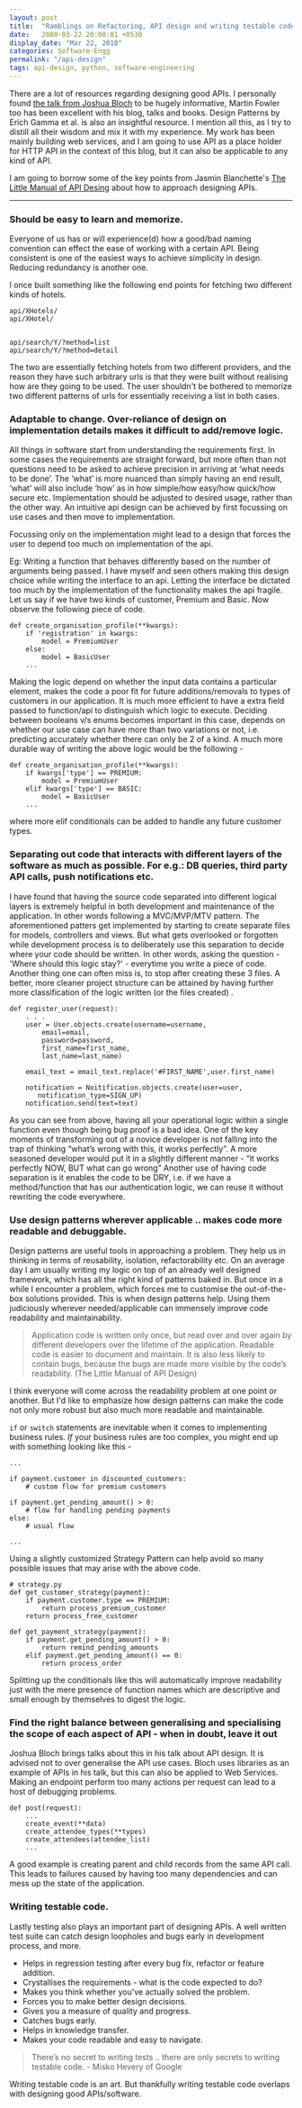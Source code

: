 ```yaml
---
layout: post
title:  "Ramblings on Refactoring, API design and writing testable code."
date:   2080-03-22 20:00:01 +0530
display_date: "Mar 22, 2018"
categories: Software-Engg
permalink: "/api-design"
tags: api-design, python, software-engineering
---
```



There are a lot of resources regarding designing good APIs. I personally found [the talk from Joshua Bloch](https://www.youtube.com/watch?v=aAb7hSCtvGw) to be hugely informative, Martin Fowler too has been excellent with his blog, talks and books. Design Patterns by Erich Gamma et al. is also an insightful resource. I mention all this, as I try to distill all their wisdom and mix it with my experience. My work has been mainly building web services, and I am going to use API as a place holder for HTTP API in the context of this blog, but it can also be applicable to any kind of API.

I am going to borrow some of the key points from Jasmin Blanchette's [The Little Manual of API Desing](https://issuu.com/madman1969/docs/the_little_manual_of_api_design) about how to approach designing APIs.

---

### Should be easy to learn and memorize.
Everyone of us has or will experience(d) how a good/bad naming convention can effect the ease of working with a certain API. Being consistent is one of the easiest ways to achieve simplicity in design. Reducing redundancy is another one.

I once built something like the following end points for fetching two different kinds of hotels. 
```
api/XHotels/
api/XHotel/


api/search/Y/?method=list
api/search/Y/?method=detail
```
The two are essentially fetching hotels from two different providers, and the reason they have such arbitrary urls is that they were built without realising how are they going to be used. The user shouldn't be bothered to memorize two different patterns of urls for essentially receiving a list in both cases.


### Adaptable to change. Over-reliance of design on implementation details makes it difficult to add/remove logic. 

All things in software start from understanding the requirements first. In some cases the requirements are straight forward, but more often than not questions need to be asked to achieve precision in arriving at ‘what needs to be done’. The ‘what’ is more nuanced than simply having an end result, ‘what’ will also include ‘how’ as in how simple/how easy/how quick/how secure etc.
Implementation should be adjusted to desired usage, rather than the other way. An intuitive api design can be achieved by first focussing on use cases and then move to implementation. 

Focussing only on the implementation might lead to a design that forces the user to depend too much on implementation of the api.

Eg: Writing a function that behaves differently based on the number of arguments being passed. I have myself and seen others making this design choice while writing the interface to an api. Letting the interface be dictated too much by the implementation of the functionality makes the api fragile. Let us say if we have two kinds of customer, Premium and Basic. Now observe the following piece of code. 

    def create_organisation_profile(**kwargs):
        if 'registration' in kwargs:
            model = PremiumUser
        else:
            model = BasicUser
        ...

Making the logic depend on whether the input data contains a particular element, makes the code a poor fit for future additions/removals to types of customers in our application. It is much more efficient to have a extra field passed to function/api to distinguish which logic to execute. Deciding between booleans v/s enums becomes important in this case, depends on whether our use case can have more than two variations or not, i.e. predicting accurately whether there can only be 2 of a kind. A much more durable way of writing the above logic would be the following -
    
    def create_organisation_profile(**kwargs):
        if kwargs['type'] == PREMIUM:
            model = PremiumUser
        elif kwargs['type'] == BASIC:
            model = BasicUser
        ...

where more elif conditionals can be added to handle any future customer types.

### Separating out code that interacts with different layers of the software as much as possible. For e.g.: DB queries, third party API calls, push notifications etc. 
I have found that having the source code separated into different logical layers is extremely helpful in both development and maintenance of the application. In other words following a MVC/MVP/MTV pattern. The aforementioned patters get implemented by starting to create separate files for models, controllers and views. But what gets overlooked or forgotten while development process is to deliberately use this separation to decide where your code should be written. In other words, asking the question - 'Where should this logic stay?' - everytime you write a piece of code. Another thing one can often miss is, to stop after creating these 3 files. A better, more cleaner project structure can be attained by having further more classification of the logic written (or the files created) .
    
    def register_user(request):
        . . .
        user = User.objects.create(username=username,
            email=email,
            password=password,
            first_name=first_name,
            last_name=last_name)
        
        email_text = email_text.replace('#FIRST_NAME',user.first_name)
        
        notification = Noitification.objects.create(user=user,
           notification_type=SIGN_UP)
        notification.send(text=text)
        
As you can see from above, having all your operational logic within a single function even though being bug proof is a bad idea. One of the key moments of transforming out of a novice developer is not falling into the trap of thinking “what’s wrong with this, it works perfectly”. A more seasoned developer would put it in a slightly different manner - “it works perfectly NOW, BUT what can go wrong”
Another use of having code separation is it enables the code to be DRY, i.e. if we have a method/function that has our authentication logic, we can reuse it without rewriting the code everywhere.

 

### Use design patterns wherever applicable .. makes code more readable and debuggable.
Design patterns are useful tools in approaching a problem. They help us in thinking in terms of reusability, isolation, refactorability etc. On an average day I am usually writing my logic on top of an already well designed framework, which has all the right kind of patterns baked in. But once in a while I encounter a problem, which forces me to customise the out-of-the-box solutions provided. This is when design patterns help. Using them judiciously wherever needed/applicable can immensely improve code readability and maintainability.

> Application code is written only once, but read over and over again by different developers over the lifetime of the application. Readable code is easier to document and maintain. It is also less likely to contain bugs, because the bugs are made more visible by the code’s readability. (The Little Manual of API Design)

I think everyone will come across the readability problem at one point or another. But I'd like to emphasize how design patterns can make the code not only more robust but also much more readable and maintainable.

`if` or `switch` statements are inevitable when it comes to implementing business rules. *If* your business rules are too complex, you might end up with something looking like this -

```
...

if payment.customer in discounted_customers:
    # custom flow for premium customers

if payment.get_pending_amount() > 0:
    # flow for handling pending payments
else:
    # usual flow 

...

```

Using a slightly customized Strategy Pattern can help avoid so many possible issues that may arise with the above code.

```
# strategy.py
def get_customer_strategy(payment):
    if payment.customer.type == PREMIUM:
        return process_premium_customer
    return process_free_customer

def get_payment_strategy(payment):
    if payment.get_pending_amount() > 0:
        return remind_pending_amounts
    elif payment.get_pending_amount() == 0:
        return process_order
```
Splitting up the conditionals like this will automatically improve readability just with the mere presence of function names which are descriptive and small enough by themselves to digest the logic.


### Find the right balance between generalising and specialising the scope of each aspect of API - when in doubt, leave it out
Joshua Bloch brings talks about this in his talk about API design. 
It is advised not to over generalise the API use cases. Bloch uses libraries as an example of APIs in his talk, but this can also be applied to Web Services. Making an endpoint perform too many actions per request can lead to a host of debugging problems. 
    
    def post(request):
        ...
        create_event(**data)
        create_attendee_types(**types)
        create_attendees(attendee_list)
        ...

A good example is creating parent and child records from the same API call. This leads to failures caused by having too many dependencies and can mess up the state of the application. 

### Writing testable code.
Lastly testing also plays an important part of designing APIs. A well written test suite can catch design loopholes and bugs early in development process, and more.
- Helps in regression testing after every bug fix, refactor or feature addition.
- Crystallises the requirements - what is the code expected to do? 
- Makes you think whether you’ve actually solved the problem.
- Forces you to make better design decisions.
- Gives you a measure of quality and progress.
- Catches bugs early.
- Helps in knowledge transfer. 
- Makes your code readable and easy to navigate.

> There’s no secret to writing tests .. there are only secrets to writing testable code. - Misko Hevery of Google

Writing testable code is an art. But thankfully writing testable code overlaps with designing good APIs/software. 




